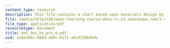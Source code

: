```yaml
---
content_type: resource
description: This file contains a chart based upon materials design by property maps.
file: /media/https%3A/open-learning-course-data-rc.s3.amazonaws.com/3-46-photonic-materials-and-devices-spring-2006/a18a1b6c8844a69c6171a8c0159b464c_mat_des_by_pro_m.pdf
file_type: application/pdf
resourcetype: Document
title: mat_des_by_pro_m.pdf
uid: a18a1b6c-8844-a69c-6171-a8c0159b464c
---
```

